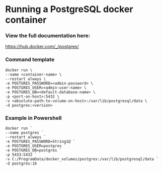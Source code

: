 # Running a PostgreSQL docker container

### View the full documentation here:
https://hub.docker.com/_/postgres/

### Command template
```
docker run \
--name <container-name> \
--restart always \
-e POSTGRES_PASSWORD=<admin-password> \
-e POSTGRES_USER=<admin-user-name> \
-e POSTGRES_DB=<default-database-name> \
-p <port-on-host>:5432 \
-v <absolute-path-to-volume-on-host>:/var/lib/postgresql/data \
-d postgres:<version>
```

### Example in Powershell
```
docker run `
--name postgres `
--restart always `
-e POSTGRES_PASSWORD=String1@ `
-e POSTGRES_USER=postgres `
-e POSTGRES_DB=postgres `
-p 5433:5432 `
-v C:/ProgramData/docker_volumes/postgres:/var/lib/postgresql/data `
-d postgres:16
```
